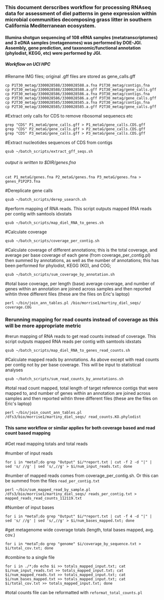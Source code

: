 ### This document derscribes workflow for processing RNAseq data for assessment of diel patterns in gene expression within microbial communities decomposing grass litter in southern California Mediterranean ecosystem.

#### Illumina shotgun sequencing of 108 eRNA samples (metatranscriptomes) and 3 eDNA samples (metagenomes) was performed by DOE-JGI. Assembly, gene prediction, and taxonomic/functional annotation (phylodist, KEGG, etc) were performed by JGI.

##### Workflow on UCI HPC

#Rename IMG files; original .gff files are stored as gene_calls.gff
```
cp P1T30_metag/3300028588/3300028588.a.fna P1T30_metag/contigs.fna
cp P1T30_metag/3300028588/3300028588.a.gff P1T30_metag/gene_calls.gff
cp P3T30_metag/3300028586/3300028586.a.fna P3T30_metag/contigs.fna
cp P3T30_metag/3300028586/3300028586.a.gff P3T30_metag/gene_calls.gff
cp P2T30_metag/3300028585/3300028585.a.fna P2T30_metag/contigs.fna
cp P2T30_metag/3300028585/3300028585.a.gff P2T30_metag/gene_calls.gff
```

#Extract only calls for CDS to remove ribosomal sequenecs etc

```
grep "CDS" P1_metaG/gene_calls.gff > P1_metaG/gene_calls.CDS.gff
grep "CDS" P2_metaG/gene_calls.gff > P2_metaG/gene_calls.CDS.gff
grep "CDS" P3_metaG/gene_calls.gff > P3_metaG/gene_calls.CDS.gff
```

#Extract nucleotides sequences of CDS from contigs

```
qsub ~/batch_scripts/extract_gff_seqs.sh
```
###### output is written to $DIR/genes.fna

```cat P1_metaG/genes.fna P2_metaG/genes.fna P3_metaG/genes.fna > genes_P1P2P3.fna```

#Dereplicate gene calls

```
qsub ~/batch_scripts/derep_usearch.sh
````

#perform mapping of RNA reads. This script outputs mapped RNA reads per contig with samtools idxstats

```
qsub ~/batch_scripts/map_diel_RNA_to_genes.sh
```
#Calculate coverage

```
qsub ~/batch_scripts/coverage_per_contig.sh
```

#Calculate coverage of different annotations; this is the total coverage, and average per base coverage of each gene (from coverage_per_contig.pl) then summed by annotations, as well as the number of annotations; this has been performed for phylodist, KEGG (KO), and COG;

```
qsub ~/batch_scripts/sum_coverage_by_annotation.sh
```

#total base coverage, per length (base) average coverage, and number of genes within an annotation are joined across samples and then reported wihtin three different files (these are the files on Eric's laptop)

```
perl ~/bin/join_ann_tables.pl /bio/morrise1/martiny_diel_seqs/ coverage.COG
```

### Rerunning mapping for read counts instead of coverage as this will be more appropriate metric

#rerun mapping of RNA reads to get read counts instead of coverage. This script outputs mapped RNA reads per contig with samtools idxstats

```
qsub ~/batch_scripts/map_diel_RNA_to_genes_read_counts.sh
```

#Calculate mapped reads by annotations. As above except with read counts per contig not by per base coverage. This will be input to statistical analyses

```
qsub ~/batch_scripts/sum_read_counts_by_annotations.sh
```

#total read count mapped, total length of target reference contigs that were mapped to, and number of genes within an annotation are joined across samples and then reported wihtin three different files (these are the files on Eric's laptop)

```
perl ~/bin/join_count_ann_tables.pl /dfs3/bio/morrise1/martiny_diel_seqs/ read_counts.KO.phylodist
```

#### This same workflow or similar applies for both coverage based and read count based mapping

#Get read mapping totals and total reads

#number of input reads

```
for i in *metaT;do grep "Output" $i/*report.txt | cut -f 2 -d "|" | sed 's/ //g' | sed 's/,//g' > $i/num_input_reads.txt; done
```
#number of mapped reads comes from coverage_per_contig.sh. Or this can be summed from the files `read_per_contig.txt`
```
perl ~/bin/sum_mapped_read_by_sample.pl /dfs3/bio/morrise1/martiny_diel_seqs/ reads_per_contig.txt > mapped_reads_read_counts_112119.txt
```
#Number of input bases

```
for i in *metaT;do grep "Output" $i/*report.txt | cut -f 4 -d "|" | sed 's/ //g' | sed 's/,//g' > $i/num_bases_mapped.txt; done
```

#get metagenome wide coverage totals (length, total bases mapped, avg. cov.)

```
for i in *metaT;do grep "genome" $i/coverage_by_sequence.txt > $i/total_cov.txt; done
```
#combine to a single file

```
for i in ./*;do echo $i >> totals_mapped_input.txt; cat $i/num_input_reads.txt >> totals_mapped_input.txt; cat $i/num_mapped_reads.txt >> totals_mapped_input.txt; cat $i/num_bases_mapped.txt >> totals_mapped_input.txt; cat $i/total_cov.txt >> totals_mapped_input.txt; done
```

#total counts file can be reformatted with ```reformat_total_counts.pl```
